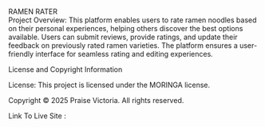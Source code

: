 RAMEN RATER                                                                                                                                                                                        
Project Overview:
This platform enables users to rate ramen noodles based on their personal experiences, helping others discover the best options available.
Users can submit reviews, provide ratings, and update their feedback on previously rated ramen varieties. 
The platform ensures a user-friendly interface for seamless rating and editing experiences.























License and Copyright Information

License:
This project is licensed under the MORINGA license.

Copyright © 2025 Praise Victoria.
All rights reserved.


Link To Live Site :








